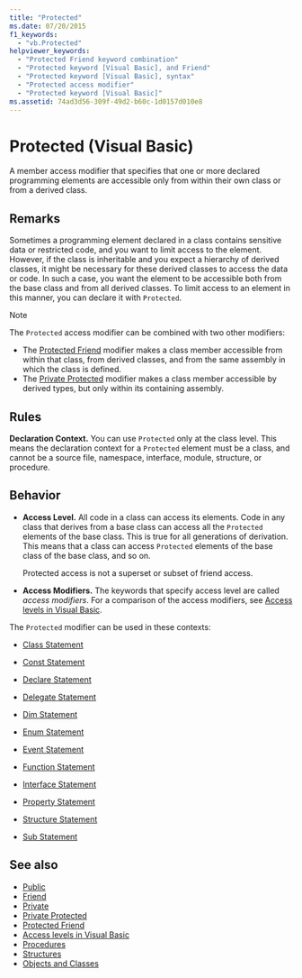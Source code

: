 ```yaml
---
title: "Protected"
ms.date: 07/20/2015
f1_keywords:
  - "vb.Protected"
helpviewer_keywords:
  - "Protected Friend keyword combination"
  - "Protected keyword [Visual Basic], and Friend"
  - "Protected keyword [Visual Basic], syntax"
  - "Protected access modifier"
  - "Protected keyword [Visual Basic]"
ms.assetid: 74ad3d56-309f-49d2-b60c-1d0157d010e8
---
```

# Protected (Visual Basic)

A member access modifier that specifies that one or more declared programming elements are accessible only from within their own class or from a derived class.

## Remarks

Sometimes a programming element declared in a class contains sensitive data or restricted code, and you want to limit access to the element. However, if the class is inheritable and you expect a hierarchy of derived classes, it might be necessary for these derived classes to access the data or code. In such a case, you want the element to be accessible both from the base class and from all derived classes. To limit access to an element in this manner, you can declare it with `Protected`.

> [!NOTE]
> The `Protected` access modifier can be combined with two other modifiers:
>
> - The [Protected Friend](protected-friend.md) modifier makes a class member accessible from within that class, from derived classes, and from the same assembly in which the class is defined.
> - The [Private Protected](private-protected.md) modifier makes a class member accessible by derived types, but only within its containing assembly.

## Rules

**Declaration Context.** You can use `Protected` only at the class level. This means the declaration context for a `Protected` element must be a class, and cannot be a source file, namespace, interface, module, structure, or procedure.

## Behavior

- **Access Level.** All code in a class can access its elements. Code in any class that derives from a base class can access all the `Protected` elements of the base class. This is true for all generations of derivation. This means that a class can access `Protected` elements of the base class of the base class, and so on.

     Protected access is not a superset or subset of friend access.

- **Access Modifiers.** The keywords that specify access level are called *access modifiers*. For a comparison of the access modifiers, see [Access levels in Visual Basic](../../../visual-basic/programming-guide/language-features/declared-elements/access-levels.md).

The `Protected` modifier can be used in these contexts:

- [Class Statement](../../../visual-basic/language-reference/statements/class-statement.md)

- [Const Statement](../../../visual-basic/language-reference/statements/const-statement.md)

- [Declare Statement](../../../visual-basic/language-reference/statements/declare-statement.md)

- [Delegate Statement](../../../visual-basic/language-reference/statements/delegate-statement.md)

- [Dim Statement](../../../visual-basic/language-reference/statements/dim-statement.md)

- [Enum Statement](../../../visual-basic/language-reference/statements/enum-statement.md)

- [Event Statement](../../../visual-basic/language-reference/statements/event-statement.md)

- [Function Statement](../../../visual-basic/language-reference/statements/function-statement.md)

- [Interface Statement](../../../visual-basic/language-reference/statements/interface-statement.md)

- [Property Statement](../../../visual-basic/language-reference/statements/property-statement.md)

- [Structure Statement](../../../visual-basic/language-reference/statements/structure-statement.md)

- [Sub Statement](../../../visual-basic/language-reference/statements/sub-statement.md)

## See also

- [Public](../../../visual-basic/language-reference/modifiers/public.md)
- [Friend](../../../visual-basic/language-reference/modifiers/friend.md)
- [Private](../../../visual-basic/language-reference/modifiers/private.md)
- [Private Protected](private-protected.md)
- [Protected Friend](protected-friend.md)
- [Access levels in Visual Basic](../../../visual-basic/programming-guide/language-features/declared-elements/access-levels.md)
- [Procedures](../../../visual-basic/programming-guide/language-features/procedures/index.md)
- [Structures](../../../visual-basic/programming-guide/language-features/data-types/structures.md)
- [Objects and Classes](../../../visual-basic/programming-guide/language-features/objects-and-classes/index.md)
